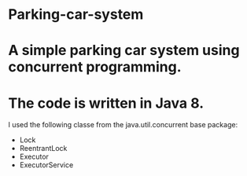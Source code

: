 # Parking-car-system
# A simple parking car system using concurrent programming.
# The code is written in Java 8.

I used the following classe from the java.util.concurrent base package:
- Lock
- ReentrantLock
- Executor
- ExecutorService
